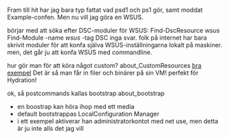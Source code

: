 Fram till hit har jag bara typ fattat vad psd1 och ps1 gör, samt moddat Example-confen.
Men nu vill jag göra en WSUS.

börjar med att söka efter DSC-moduler för WSUS:
    Find-DscResource *wsus*
    Find-Module -name *wsus* -tag DSC
inga svar.
folk på internet har bara skrivit moduler för att konfa själva WSUS-inställningarna lokalt på maskiner.
men, det går ju att konfa WSUS med commandline.

hur gör man för att köra något custom?
about_CustomResources
[bra exempel](https://github.com/VirtualEngine/Lability/blob/dev/Examples/CustomResource.psd1)
Det är så man får in filer och binärer på sin VM! perfekt för Hydration!

ok, så postcommands kallas bootstrap
about_bootstrap
* en boostrap kan höra ihop med ett media
* default bootstrappas LocalConfiguration Manager
* i ett exempel aktiverar han administratorkontot med net use, men detta är ju inte alls det jag vill 
  
